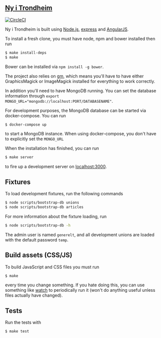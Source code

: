 ## [Ny i Trondheim](http://nyitrondheim.no)
[![CircleCI](https://circleci.com/gh/webkom/nyitrondheim.svg?style=svg)](https://circleci.com/gh/webkom/nyitrondheim)

Ny i Trondheim is built using [Node.js](http://nodejs.org/), [express](http://expressjs.com/) and [AngularJS](http://angularjs.org/).

To install a fresh clone, you must have node, npm and bower installed then run
```bash
$ make install-deps
$ make
```

Bower can be installed via `npm install -g bower`.

The project also relies on [gm](https://github.com/aheckmann/gm), which means you'll have to have either GraphicsMagick or ImageMagick installed for everything to work correctly.

In addition you'll need to have MongoDB running. You can set the database information through `export MONGO_URL="mongodb://localhost:PORT/DATABASENAME"`.

For development purposes, the MongoDB database can be started via docker-compose. You can run
```bash
$ docker-compose up
```

to start a MongoDB instance. When using docker-compose, you don't have to explicitly set the `MONGO_URL`


When the installation has finished, you can run
```bash
$ make server
```

to fire up a development server on [localhost:3000](http://localhost:3000).

## Fixtures
To load development fixtures, run the following commands
```bash
$ node scripts/bootstrap-db unions
$ node scripts/bootstrap-db articles
```

For more information about the fixture loading, run
```bash
$ node scripts/bootstrap-db -h
```

The admin user is named `generelt`, and all development unions are loaded with
the default password `temp`.

## Build assets (CSS/JS)
To build JavaScript and CSS files you must run
```bash
$ make
```
every time you change something. If you hate doing this, you can use something like [watch](https://github.com/visionmedia/watch) to periodically run it (won't do anything useful unless files actually have changed).


## Tests
Run the tests with
```bash
$ make test
```
